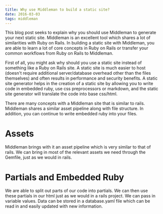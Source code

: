 ```yaml
---
title: Why use Middleman to build a static site?
date: 2016-03-03
tags: middleman
---
```


This blog post seeks to explain why you should use Middleman to generate your next static site. Middleman is an excellent tool which shares a lot of similarities with Ruby on Rails. In building a static site with Middleman, you are able to learn a lot of core concepts in Ruby on Rails or transfer your common workflows from Ruby on Rails to Middleman.

First of all, you might ask why should you use a static site instead of something like a Ruby on Rails site. A static site is much easier to host (doesn't require additional server/database overhead other than the files themselves) and often results in performance and security benefits. A static site generator helps in the creation of a static site by allowing you to write code in embedded ruby, use css preprocessors or markdown, and the static site generator will translate the code into base css/html.

There are many concepts with a Middleman site that is similar to rails. Middleman shares a similar asset pipeline along with file structure. In addition, you can continue to write embedded ruby into your files.

# Assets
Middleman brings with it an asset pipeline which is very similar to that of rails. We can bring in most of the relevant assets we need through the Gemfile, just as we would in rails.

# Partials and Embedded Ruby
We are able to split out parts of our code into partials. We can then use these partials in our html just as we would in a rails project. We can pass in variable values. Data can be stored in a database.yaml file which can be read in and easily updated with new information.